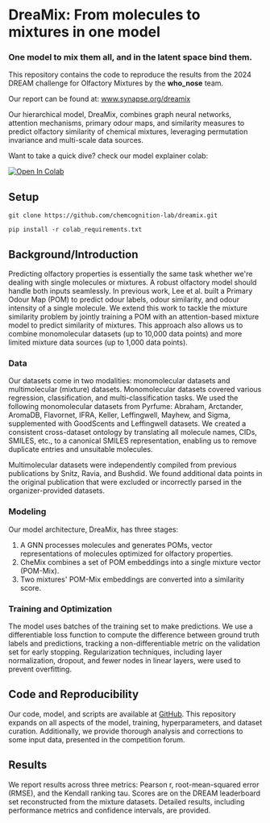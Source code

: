 # DreaMix: From molecules to mixtures in one model
### One model to mix them all, and in the latent space bind them. 

This repository contains the code to reproduce the results from the 2024 DREAM challenge for Olfactory Mixtures by the **who_nose** team.

Our report can be found at: www.synapse.org/dreamix

Our hierarchical model, DreaMix, combines graph neural networks, attention mechanisms, primary odour maps, and similarity measures to predict olfactory similarity of chemical mixtures, leveraging permutation invariance and multi-scale data sources.

Want to take a quick dive? check our model explainer colab:
<div class="aside">
<a target="_blank" href="https://colab.research.google.com/github/https://colab.research.google.com/github/chemcognition-lab/dreamix/blob/master/notebooks/DreaMix_model.ipynb">
  <img src="https://colab.research.google.com/assets/colab-badge.svg" alt="Open In Colab"/>
</a>
</div>

## Setup
```
git clone https://github.com/chemcognition-lab/dreamix.git

pip install -r colab_requirements.txt
```

## Background/Introduction
Predicting olfactory properties is essentially the same task whether we're dealing with single molecules or mixtures. A robust olfactory model should handle both inputs seamlessly. In previous work, Lee et al. built a Primary Odour Map (POM) to predict odour labels, odour similarity, and odour intensity of a single molecule. We extend this work to tackle the mixture similarity problem by jointly training a POM with an attention-based mixture model to predict similarity of mixtures. This approach also allows us to combine monomolecular datasets (up to 10,000 data points) and more limited mixture data sources (up to 1,000 data points).


### Data
Our datasets come in two modalities: monomolecular datasets and multimolecular (mixture) datasets. Monomolecular datasets covered various regression, classification, and multi-classification tasks. We used the following monomolecular datasets from Pyrfume: Abraham, Arctander, AromaDB, Flavornet, IFRA, Keller, Leffingwell, Mayhew, and Sigma, supplemented with GoodScents and Leffingwell datasets. We created a consistent cross-dataset ontology by translating all molecule names, CIDs, SMILES, etc., to a canonical SMILES representation, enabling us to remove duplicate entries and unsuitable molecules.

Multimolecular datasets were independently compiled from previous publications by Snitz, Ravia, and Bushdid. We found additional data points in the original publication that were excluded or incorrectly parsed in the organizer-provided datasets.

### Modeling
Our model architecture, DreaMix, has three stages:
1. A GNN processes molecules and generates POMs, vector representations of molecules optimized for olfactory properties.
2. CheMix combines a set of POM embeddings into a single mixture vector (POM-Mix).
3. Two mixtures' POM-Mix embeddings are converted into a similarity score.

### Training and Optimization
The model uses batches of the training set to make predictions. We use a differentiable loss function to compute the difference between ground truth labels and predictions, tracking a non-differentiable metric on the validation set for early stopping. Regularization techniques, including layer normalization, dropout, and fewer nodes in linear layers, were used to prevent overfitting.

## Code and Reproducibility
Our code, model, and scripts are available at [GitHub](https://github.com/chemcognition-lab/dreamix). This repository expands on all aspects of the model, training, hyperparameters, and dataset curation. Additionally, we provide thorough analysis and corrections to some input data, presented in the competition forum.



## Results
We report results across three metrics: Pearson r, root-mean-squared error (RMSE), and the Kendall ranking tau. Scores are on the DREAM leaderboard set reconstructed from the mixture datasets. Detailed results, including performance metrics and confidence intervals, are provided.


